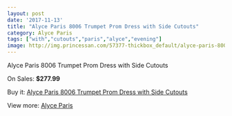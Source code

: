 ```yaml
---
layout: post
date: '2017-11-13'
title: "Alyce Paris 8006 Trumpet Prom Dress with Side Cutouts"
category: Alyce Paris
tags: ["with","cutouts","paris","alyce","evening"]
image: http://img.princessan.com/57377-thickbox_default/alyce-paris-8006-trumpet-prom-dress-with-side-cutouts.jpg
---
```

Alyce Paris 8006 Trumpet Prom Dress with Side Cutouts

On Sales: **$277.99**
<a href="https://www.princessan.com/en/alyce-paris/25376-alyce-paris-8006-trumpet-prom-dress-with-side-cutouts.html"><amp-img layout="responsive" width="600" height="600" src="//img.princessan.com/57377-thickbox_default/alyce-paris-8006-trumpet-prom-dress-with-side-cutouts.jpg" alt="Alyce Paris 8006 Trumpet Prom Dress with Side Cutouts 0" /></a>
<a href="https://www.princessan.com/en/alyce-paris/25376-alyce-paris-8006-trumpet-prom-dress-with-side-cutouts.html"><amp-img layout="responsive" width="600" height="600" src="//img.princessan.com/57378-thickbox_default/alyce-paris-8006-trumpet-prom-dress-with-side-cutouts.jpg" alt="Alyce Paris 8006 Trumpet Prom Dress with Side Cutouts 1" /></a>

Buy it: [Alyce Paris 8006 Trumpet Prom Dress with Side Cutouts](https://www.princessan.com/en/alyce-paris/25376-alyce-paris-8006-trumpet-prom-dress-with-side-cutouts.html "Alyce Paris 8006 Trumpet Prom Dress with Side Cutouts")

View more: [Alyce Paris](https://www.princessan.com/en/210-alyce-paris "Alyce Paris")